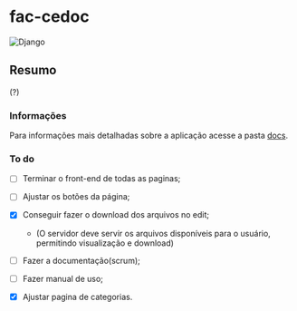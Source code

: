 # fac-cedoc
![Django](https://img.shields.io/badge/Django-v2.x-green.svg)

## Resumo
(?)

### Informações
Para informações mais detalhadas sobre a aplicação acesse a pasta [docs](docs/).

### To do
- [ ] Terminar o front-end de todas as paginas;
- [ ] Ajustar os botões da página;
- [X] Conseguir fazer o download dos arquivos no edit;
    - (O servidor deve servir os arquivos disponíveis para o usuário, permitindo visualização e download)
- [ ] Fazer a documentação(scrum);
- [ ] Fazer manual de uso;
- [X] Ajustar pagina de categorias.

